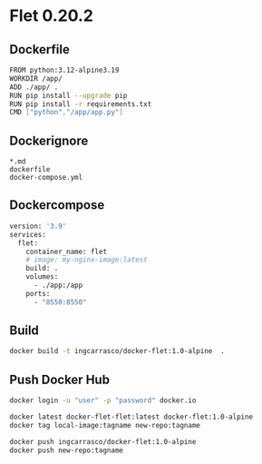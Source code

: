 # Flet 0.20.2

## Dockerfile
```` sh
FROM python:3.12-alpine3.19
WORKDIR /app/
ADD ./app/ .
RUN pip install --upgrade pip
RUN pip install -r requirements.txt
CMD ["python","/app/app.py"]
````
## Dockerignore
````
*.md
dockerfile
docker-compose.yml
````
## Dockercompose
```` sh
version: '3.9'
services:
  flet:
    container_name: flet
    # image: my-nginx-image:latest
    build: .
    volumes:
      - ./app:/app
    ports:
      - "8550:8550"
````

## Build
```sh 
docker build -t ingcarrasco/docker-flet:1.0-alpine  .
```

## Push Docker Hub
````sh
docker login -u "user" -p "password" docker.io

docker latest docker-flet-flet:latest docker-flet:1.0-alpine
docker tag local-image:tagname new-repo:tagname

docker push ingcarrasco/docker-flet:1.0-alpine 
docker push new-repo:tagname
````
